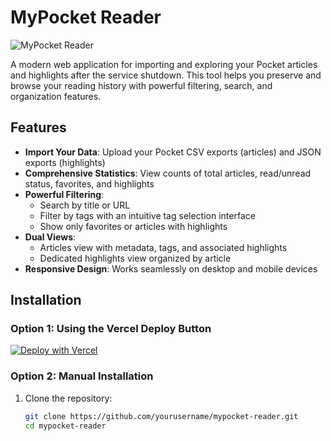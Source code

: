 # MyPocket Reader

![MyPocket Reader](https://placeholder.svg?height=400&width=800)

A modern web application for importing and exploring your Pocket articles and highlights after the service shutdown. This tool helps you preserve and browse your reading history with powerful filtering, search, and organization features.

## Features

- **Import Your Data**: Upload your Pocket CSV exports (articles) and JSON exports (highlights)
- **Comprehensive Statistics**: View counts of total articles, read/unread status, favorites, and highlights
- **Powerful Filtering**:
  - Search by title or URL
  - Filter by tags with an intuitive tag selection interface
  - Show only favorites or articles with highlights
- **Dual Views**:
  - Articles view with metadata, tags, and associated highlights
  - Dedicated highlights view organized by article
- **Responsive Design**: Works seamlessly on desktop and mobile devices

## Installation

### Option 1: Using the Vercel Deploy Button

[![Deploy with Vercel](https://vercel.com/button)](https://vercel.com/new/clone?repository-url=https%3A%2F%2Fgithub.com%2Fyourusername%2Fmypocket-reader)

### Option 2: Manual Installation

1. Clone the repository:
   ```bash
   git clone https://github.com/yourusername/mypocket-reader.git
   cd mypocket-reader
